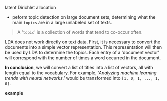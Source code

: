 latent Dirichlet allocation
- peform topic detection on large document sets, determining what the main `topics` are in a large unlabeled set of texts. 

> A '`topic`' is a collection of words that tend to co-occur often.

LDA does not work directly on text data. First, it is necessary to convert the documents into a simple vector representation. This representation will then be used by LDA to determine the topics. Each entry of a 'document vector' will correspond with the number of times a word occurred in the document.

**In conclusion**, we will convert a list of titles into a list of vectors, all with length equal to the vocabulary. For example, _'Analyzing machine learning trends with neural networks.'_ would be transformed into `[1, 0, 1, ..., 1, 0]`.

**example**
```python3

```

